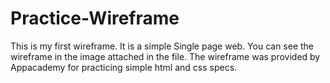 # Practice-Wireframe

This is my first wireframe. It is a simple Single page web.
You can see the wireframe in the image attached in the file.
The wireframe was provided by Appacademy for practicing simple html and css specs.
